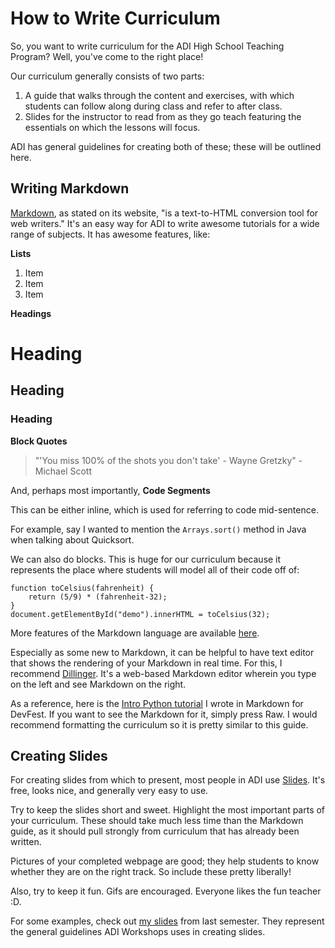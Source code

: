 # How to Write Curriculum

So, you want to write curriculum for the ADI High School Teaching Program? Well, you've come to the right place!

Our curriculum generally consists of two parts:

1. A guide that walks through the content and exercises, with which students can follow along during class and refer to after class.
2. Slides for the instructor to read from as they go teach featuring the essentials on which the lessons will focus.

ADI has general guidelines for creating both of these; these will be outlined here.

## Writing Markdown
[Markdown](http://daringfireball.net/projects/markdown/), as stated on its website, "is a text-to-HTML conversion tool for web writers." It's an easy way for ADI to write awesome tutorials for a wide range of subjects. It has awesome features, like:

**Lists**

1. Item
2. Item
3. Item

**Headings**

# Heading
## Heading
### Heading

**Block Quotes**
> "'You miss 100% of the shots you don't take' - Wayne Gretzky" - Michael Scott

And, perhaps most importantly, **Code Segments**

This can be either inline, which is used for referring to code mid-sentence.

For example, say I wanted to mention the `Arrays.sort()` method in Java when talking about Quicksort.

We can also do blocks. This is huge for our curriculum because it represents the place where students will model all of their code off of:

```
function toCelsius(fahrenheit) {
    return (5/9) * (fahrenheit-32);
}
document.getElementById("demo").innerHTML = toCelsius(32);
```

More features of the Markdown language are available [here](https://help.github.com/articles/markdown-basics/).

Especially as some new to Markdown, it can be helpful to have text editor that shows the rendering of your Markdown in real time. For this, I recommend [Dillinger](http://dillinger.io). It's a web-based Markdown editor wherein you type on the left and see Markdown on the right.

As a reference, here is the [Intro Python tutorial](https://github.com/mjp2220/devfest-webdev/blob/master/webdev_python_curriculum.md) I wrote in Markdown for DevFest. If you want to see the Markdown for it, simply press Raw. I would recommend formatting the curriculum so it is pretty similar to this guide.

## Creating Slides
For creating slides from which to present, most people in ADI use [Slides](http://slides.com/). It's free, looks nice, and generally very easy to use. 

Try to keep the slides short and sweet. Highlight the most important parts of your curriculum. These should take much less time than the Markdown guide, as it should pull strongly from curriculum that has already been written.

Pictures of your completed webpage are good; they help students to know whether they are on the right track. So include these pretty liberally!

Also, try to keep it fun. Gifs are encouraged. Everyone likes the fun teacher :D.

For some examples, check out [my slides](https://slides.com/mattpiccolella) from last semester. They represent the general guidelines ADI Workshops uses in creating slides.


